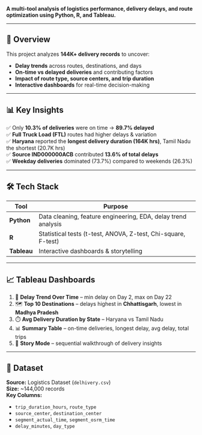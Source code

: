 

 **A multi-tool analysis of logistics performance, delivery delays, and route optimization using Python, R, and Tableau.**  

---

## 📌 Overview  
This project analyzes **144K+ delivery records** to uncover:  
- **Delay trends** across routes, destinations, and days  
- **On-time vs delayed deliveries** and contributing factors  
- **Impact of route type, source centers, and trip duration**  
- **Interactive dashboards** for real-time decision-making  

---

## 📊 Key Insights  
✅ Only **10.3% of deliveries** were on time → **89.7% delayed**  
✅ **Full Truck Load (FTL)** routes had higher delays & variation  
✅ **Haryana** reported the **longest delivery duration (164K hrs)**, Tamil Nadu the shortest (20.7K hrs)  
✅ **Source IND000000ACB** contributed **13.6% of total delays**  
✅ **Weekday deliveries** dominated (73.7%) compared to weekends (26.3%)  

---

## 🛠 Tech Stack  
| Tool        | Purpose |
|-------------|---------|
| **Python**  | Data cleaning, feature engineering, EDA, delay trend analysis |
| **R**       | Statistical tests (t-test, ANOVA, Z-test, Chi-square, F-test) |
| **Tableau** | Interactive dashboards & storytelling |  

---

## 📈 Tableau Dashboards  
1. 📅 **Delay Trend Over Time** – min delay on Day 2, max on Day 22  
2. 🗺️ **Top 10 Destinations** – delays highest in **Chhattisgarh**, lowest in **Madhya Pradesh**  
3. ⏱️ **Avg Delivery Duration by State** – Haryana vs Tamil Nadu  
4. 📊 **Summary Table** – on-time deliveries, longest delay, avg delay, total trips  
5. 📖 **Story Mode** – sequential walkthrough of delivery insights  


---

## 📂 Dataset  
**Source:**  Logistics Dataset (`delhivery.csv`)  
**Size:** ~144,000 records  
**Key Columns:**  
- `trip_duration_hours`, `route_type`  
- `source_center`, `destination_center`  
- `segment_actual_time`, `segment_osrm_time`  
- `delay_minutes`, `day_type`  

